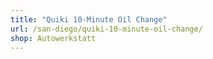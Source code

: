 ```yaml
---
title: "Quiki 10-Minute Oil Change"
url: /san-diego/quiki-10-minute-oil-change/
shop: Autowerkstatt
---
```

